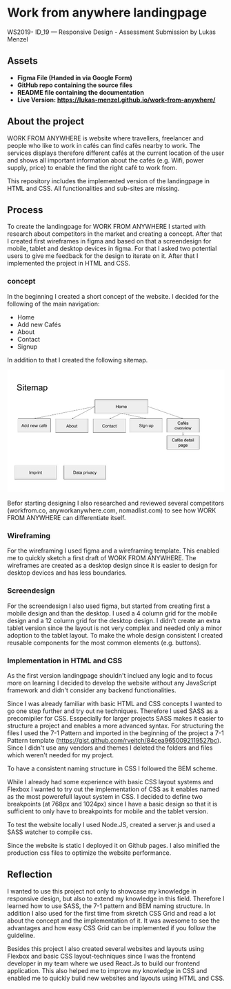 # Work from anywhere landingpage

WS2019- ID_19 — Responsive Design - Assessment Submission by Lukas Menzel

## Assets

- **Figma File (Handed in via Google Form)**
- **GitHub repo containing the source files**
- **README file containing the documentation**
- **Live Version: https://lukas-menzel.github.io/work-from-anywhere/**

## About the project

WORK FROM ANYWHERE is website where travellers, freelancer and people who like to work in cafés can find cafès nearby to work. The services displays therefore different cafés at the current location of the user and shows all important information about the cafés (e.g. Wifi, power supply, price) to enable the find the right café to work from.

This repository includes the implemented version of the landingpage in HTML and CSS. All functionalities and sub-sites are missing.

## Process

To create the landingpage for WORK FROM ANYWHERE I started with research about competitors in the market and creating a concept. After that I created first wireframes in figma and based on that a screendesign for mobile, tablet and desktop devices in figma. For that I asked two potential users to give me feedback for the design to iterate on it. After that I implemented the project in HTML and CSS.

### concept

In the beginning I created a short concept of the website. I decided for the following of the main navigation:

- Home
- Add new Cafés
- About
- Contact
- Signup

In addition to that I created the following sitemap.

<img src="sitemap.jpg">

Befor starting designing I also researched and reviewed several competitors (workfrom.co, anyworkanywhere.com, nomadlist.com) to see how WORK FROM ANYWHERE can differentiate itself.

### Wireframing

For the wireframing I used figma and a wireframing template. This enabled me to quickly sketch a first draft of WORK FROM ANYWHERE. The wireframes are created as a desktop design since it is easier to design for desktop devices and has less boundaries.

### Screendesign

For the screendesign I also used figma, but started from creating first a mobile design and than the desktop. I used a 4 column grid for the mobile design and a 12 column grid for the desktop design. I didn't create an extra tablet version since the layout is not very complex and needed only a minor adoption to the tablet layout. To make the whole design consistent I created reusable components for the most common elements (e.g. buttons).

### Implementation in HTML and CSS

As the first version landingpage shouldn't inclued any logic and to focus more on learning I decided to develop the website without any JavaScript framework and didn't consider any backend functionalities.

Since I was already familiar with basic HTML and CSS concepts I wanted to go one step further and try out ne techniques. Therefore I used SASS as a precomipiler for CSS. Esspecially for larger projects SASS makes it easier to structure a project and enables a more advanced syntax. For structuring the files I used the 7-1 Pattern and imported in the beginning of the project a 7-1 Pattern template (https://gist.github.com/rveitch/84cea9650092119527bc). Since I didn't use any vendors and themes I deleted the folders and files which weren't needed for my project.

To have a consistent naming structure in CSS I followed the BEM scheme.

While I already had some experience with basic CSS layout systems and Flexbox I wanted to try out the implementation of CSS as it enables named as the most powerefull layout system in CSS. I decided to define two breakpoints (at 768px and 1024px) since I have a basic design so that it is sufficient to only have to breakpoints for mobile and the tablet version.

To test the website locally I used Node.JS, created a server.js and used a SASS watcher to compile css.

Since the website is static I deployed it on Github pages. I also minified the production css files to optimize the website performance.

## Reflection

I wanted to use this project not only to showcase my knowledge in responsive design, but also to extend my knowledge in this field. Therefore I learned how to use SASS, the 7-1 pattern and BEM naming structure. In addition I also used for the first time from skretch CSS Grid and read a lot about the concept and the implementation of it. It was awesome to see the advantages and how easy CSS Grid can be implemented if you follow the guideline.

Besides this project I also created several websites and layouts using Flexbox and basic CSS layout-techniques since I was the frontend developer in my team where we used React.Js to build our frontend application. This also helped me to improve my knowledge in CSS and enabled me to quickly build new websites and layouts using HTML and CSS.
